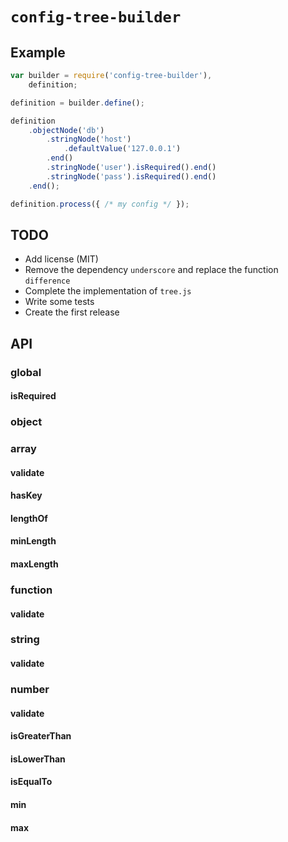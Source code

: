 # `config-tree-builder`

## Example
```javascript
var builder = require('config-tree-builder'),
    definition;

definition = builder.define();

definition
    .objectNode('db')
        .stringNode('host')
            .defaultValue('127.0.0.1')
        .end()
        .stringNode('user').isRequired().end()
        .stringNode('pass').isRequired().end()
    .end();

definition.process({ /* my config */ });
```

## TODO
- Add license (MIT)
- Remove the dependency `underscore` and replace the function `difference`
- Complete the implementation of `tree.js`
- Write some tests
- Create the first release


## API
### global
#### isRequired

### object

### array
#### validate
#### hasKey
#### lengthOf
#### minLength
#### maxLength

### function
#### validate

### string
#### validate

### number
#### validate
#### isGreaterThan
#### isLowerThan
#### isEqualTo
#### min
#### max